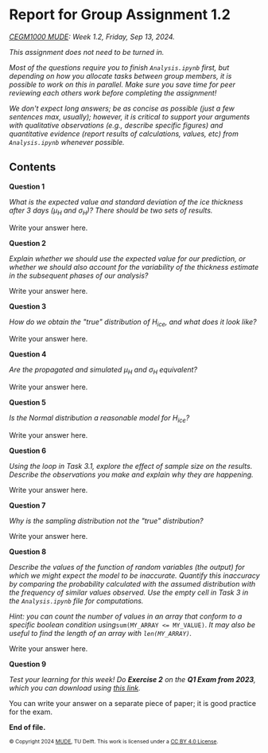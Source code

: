 # Report for Group Assignment 1.2

*[CEGM1000 MUDE](http://mude.citg.tudelft.nl/): Week 1.2, Friday, Sep 13, 2024.*

_This assignment does not need to be turned in._

_Most of the questions require you to finish `Analysis.ipynb` first, but depending on how you allocate tasks between group members, it is possible to work on this in parallel. Make sure you save time for peer reviewing each others work before completing the assignment!_

_We don't expect long answers; be as concise as possible (just a few sentences max, usually); however, it is critical to support your arguments with qualitative observations (e.g., describe specific figures) and quantitative evidence (report results of calculations, values, etc) from `Analysis.ipynb` whenever possible._

## Contents

**Question 1**

_What is the expected value and standard deviation of the ice thickness after 3 days ($\mu_H$ and $\sigma_H$)? There should be two sets of results._

Write your answer here.

**Question 2**

_Explain whether we should use the expected value for our prediction, or whether we should also account for the variability of the thickness estimate in the subsequent phases of our analysis?_

Write your answer here.

**Question 3**

_How do we obtain the "true" distribution of $H_{ice}$, and what does it look like?_

Write your answer here.

**Question 4**

_Are the propagated and simulated $\mu_H$ and $\sigma_H$ equivalent?_

Write your answer here.

**Question 5**

_Is the Normal distribution a reasonable model for $H_{ice}$?_

Write your answer here.

**Question 6**

_Using the loop in Task 3.1, explore the effect of sample size on the results. Describe the observations you make and explain why they are happening._

Write your answer here.

**Question 7**

_Why is the sampling distribution not the "true" distribution?_ 

Write your answer here.

**Question 8**

_Describe the values of the function of random variables (the output) for which we might expect the model to be inaccurate. Quantify this inaccuracy by comparing the probability calculated with the assumed distribution with the frequency of similar values observed. Use the empty cell in Task 3 in the `Analysis.ipynb` file for computations._

_Hint: you can count the number of values in an array that conform to a specific boolean condition using_`sum(MY_ARRAY <= MY_VALUE)`. _It may also be useful to find the length of an array with `len(MY_ARRAY)`._

Write your answer here.

**Question 9**

_Test your learning for this week! Do **Exercise 2** on the **Q1 Exam from 2023**, which you can download using [this link](https://mude.citg.tudelft.nl/2024/files/Exams/23_Q1.pdf)._

You can write your answer on a separate piece of paper; it is good practice for the exam.

**End of file.**

<span style="font-size: 75%">
&copy; Copyright 2024 <a rel="MUDE" href="http://mude.citg.tudelft.nl/">MUDE</a>, TU Delft. This work is licensed under a <a rel="license" href="http://creativecommons.org/licenses/by/4.0/">CC BY 4.0 License</a>.